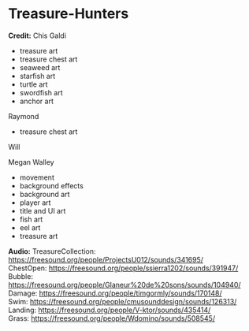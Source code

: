 # Treasure-Hunters
 

**Credit:**
Chis Galdi
* treasure art
* treasure chest art
* seaweed art
* starfish art
* turtle art
* swordfish art
* anchor art

Raymond
* treasure chest art

Will

Megan Walley
* movement
* background effects
* background art
* player art
* title and UI art
* fish art
* eel art
* treasure art

**Audio:**
TreasureCollection: https://freesound.org/people/ProjectsU012/sounds/341695/  
ChestOpen: https://freesound.org/people/ssierra1202/sounds/391947/  
Bubble: https://freesound.org/people/Glaneur%20de%20sons/sounds/104940/  
Damage: https://freesound.org/people/timgormly/sounds/170148/  
Swim: https://freesound.org/people/cmusounddesign/sounds/126313/  
Landing: https://freesound.org/people/V-ktor/sounds/435414/  
Grass: https://freesound.org/people/Wdomino/sounds/508545/  
